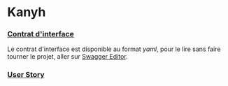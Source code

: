 # Kanyh

 ### [Contrat d'interface](./contrat_interface.yml)
Le contrat d'interface est disponible au format *_yaml_*, pour le lire sans faire tourner le projet, aller sur [Swagger Editor](https://editor.swagger.io/).

 ### [User Story](./user_stories.md)
 